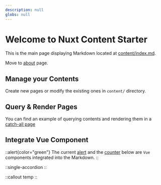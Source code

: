 ```yaml
---
description: null
globs: null
---
```


# Welcome to Nuxt Content Starter

This is the main page displaying Markdown located at [content/index.md](/github.com/larbish/starter/blob/content/content/).

Move to [about](mdc:about) page.

## Manage your Contents

Create new pages or modify the existing ones in `content/` directory.

## Query & Render Pages

You can find an example of querying contents and rendering them in a [catch-all page](mdc:https:/github.com/larbish/starter/blob/content/app/pages/%5B...slug%5D.vue)

## Integrate Vue Component

::alert{color="green"}
The current [alert](mdc:https:/github.com/larbish/starter/blob/content/app/components/Alert.vue) and the [counter](mdc:https:/github.com/larbish/starter/blob/content/app/components/Counter.vue) below are `Vue` components integrated into the Markdown.
::

::single-accordion
::

::callout
temp
::
